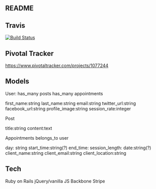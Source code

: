 ## README

## Travis

[![Build Status](https://travis-ci.org/CH-JesseMa/folio_app.svg?branch=master)](https://travis-ci.org/CH-JesseMa/folio_app)

## Pivotal Tracker

https://www.pivotaltracker.com/projects/1077244

## Models

User:
  has_many posts
  has_many appointments

  first_name:string
  last_name:string
  email:string
  twitter_url:string
  facebook_url:string
  profile_image:string
  session_rate:integer

Post

  title:string
  content:text

Appointments
  belongs_to user

  day: string
  start_time:string(?)
  end_time:
  session_length:
  date:string(?)
  client_name:string
  client_email:string
  client_location:string

## Tech
Ruby on Rails
jQuery/vanilla JS
Backbone
Stripe
